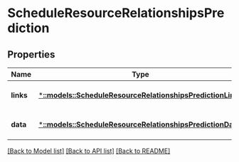 # ScheduleResourceRelationshipsPrediction

## Properties
Name | Type | Description | Notes
------------ | ------------- | ------------- | -------------
**links** | [***::models::ScheduleResourceRelationshipsPredictionLinks**](ScheduleResource_relationships_prediction_links.md) |  | [optional] [default to null]
**data** | [***::models::ScheduleResourceRelationshipsPredictionData**](ScheduleResource_relationships_prediction_data.md) |  | [optional] [default to null]

[[Back to Model list]](../README.md#documentation-for-models) [[Back to API list]](../README.md#documentation-for-api-endpoints) [[Back to README]](../README.md)


